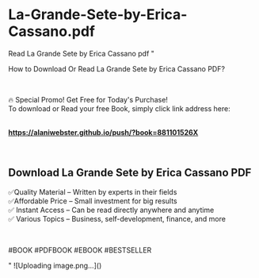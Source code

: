 # La-Grande-Sete-by-Erica-Cassano.pdf
Read La Grande Sete by Erica Cassano pdf
"<p>How to Download Or Read La Grande Sete by Erica Cassano PDF?</p>
<p>&nbsp;</p>
<p>&#128293;  Special Promo! Get Free for Today's Purchase!<br />To download or Read your free Book, simply click link address here:&nbsp;<br />&nbsp;</p>
<p><a href=""https://alaniwebster.github.io/push/?book=881101526X""><strong>https://alaniwebster.github.io/push/?book=881101526X</strong></a></p>
<p>&nbsp;</p>
<h2>Download La Grande Sete by Erica Cassano PDF</h2>
<p>&#x2705;Quality Material &ndash; Written by experts in their fields<br />&#x2705;Affordable Price &ndash; Small investment for big results<br />&#x2705; Instant Access &ndash; Can be read directly anywhere and anytime<br />&#x2705; Various Topics &ndash; Business, self-development, finance, and more</p>
<p>&nbsp;</p>
<p>#BOOK #PDFBOOK #EBOOK #BESTSELLER</p>
"
![Uploading image.png…]()
